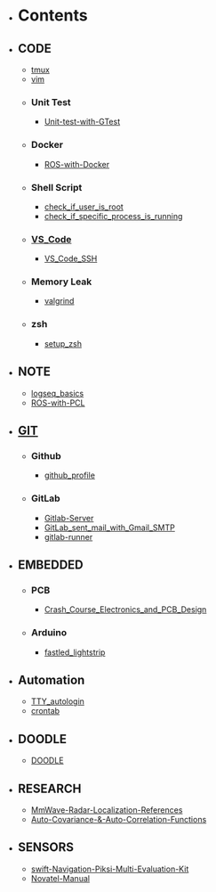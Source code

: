 - # Contents
- ## CODE
	- [tmux](tmux.md)
	- [vim](vim.md)
	- ### Unit Test
		- [Unit-test-with-GTest](Unit-test-with-GTest.md)
	- ### Docker
		- [ROS-with-Docker](ROS-with-Docker.md)
	- ### Shell Script
		- [check_if_user_is_root](check_if_user_is_root.md)
		- [check_if_specific_process_is_running](check_if_specific_process_is_running.md)
	- ### [VS_Code](VS_Code.md)
		- [VS_Code_SSH](VS_Code_SSH.md)
	- ### Memory Leak
		- [valgrind](valgrind.md)
	- ### zsh
		- [setup_zsh](setup_zsh.md)
- ## NOTE
	- [logseq_basics](logseq_basic.md)
	- [ROS-with-PCL](ROS-with-PCL.md)
- ## [GIT](GIT.md )
	- ### Github
		- [github_profile](Github_Profile.md)
	- ### GitLab
		- [Gitlab-Server](Gitlab-Server.md)
		- [GitLab_sent_mail_with_Gmail_SMTP](GitLab_sent_mail_with_Gmail_SMTP.md)
		- [gitlab-runner](gitlab-runner.md)
- ## EMBEDDED
	- ### PCB
		- [Crash_Course_Electronics_and_PCB_Design](Crash_Course_Electronics_and_PCB_Design.md)
	- ### Arduino
		- [fastled_lightstrip](fastled_lightstrip.md)
- ## Automation
	- [TTY_autologin](TTY_autologin.md)
	- [crontab](crontab.md)
- ## DOODLE
	- [DOODLE](DOODLE.md)
- ## RESEARCH
	- [MmWave-Radar-Localization-References](MmWave-Radar-Localization-References.md)
	- [Auto-Covariance-&-Auto-Correlation-Functions](Auto-Covariance-&-Auto-Correlation-Functions.md)
- ## SENSORS
	- [swift-Navigation-Piksi-Multi-Evaluation-Kit](swift-Navigation-Piksi-Multi-Evaluation-Kit.md)
	- [Novatel-Manual](Novatel-Manual.md)